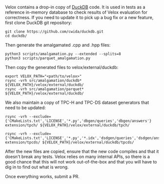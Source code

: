Velox contains a drop-in copy of [DuckDB](https://duckdb.org/) code. It is
used in tests as a reference in-memory database to check results of Velox
evaluation for correctness. If you need to update it to pick up a bug fix or
a new feature, first clone DuckDB git repository:

    git clone https://github.com/cwida/duckdb.git
    cd duckdb/

Then generate the amalgamated .cpp and .hpp files:

    python3 scripts/amalgamation.py --extended --splits=8
    python3 scripts/parquet_amalgamation.py

Then copy the generated files to velox/external/duckdb:

    export VELOX_PATH="<path/to/velox>"
    rsync -vrh src/amalgamation/duckdb* ${VELOX_PATH}/velox/external/duckdb/
    rsync -vrh src/amalgamation/parquet* ${VELOX_PATH}/velox/external/duckdb/

We also maintain a copy of TPC-H and TPC-DS dataset generators that need to be updated:

    rsync -vrh --exclude={'CMakeLists.txt','LICENSE','*.py','dbgen/queries','dbgen/answers'} extension/tpch/ ${VELOX_PATH}/velox/external/duckdb/tpch/

    rsync -vrh --exclude={'CMakeLists.txt','LICENSE','*.py','*.idx','dsdgen/queries','dsdgen/answers','dsdgen/schema'} extension/tpcds/ ${VELOX_PATH}/velox/external/duckdb/tpcds/

After the new files are copied, ensure that the new code compiles and that it
doesn't break any tests. Velox relies on many internal APIs, so there is a good
chance that this will not work out-of-the-box and that you will have to dig in
to find out what is wrong.

Once everything works, submit a PR.
